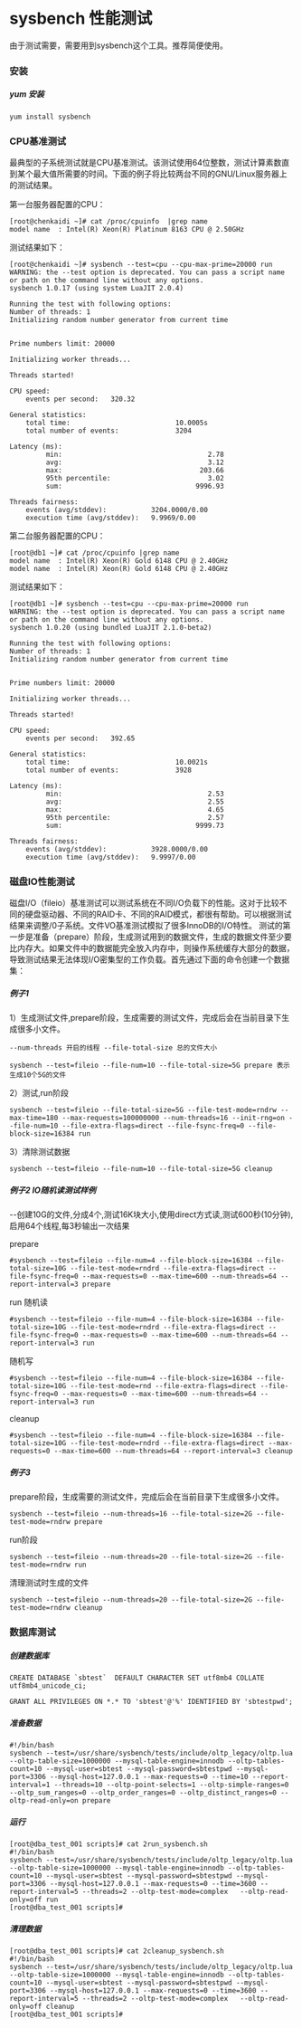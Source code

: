 # sysbench 性能测试
 
由于测试需要，需要用到sysbench这个工具。推荐简便使用。

### 安装

##### yum 安装
```
yum install sysbench
```

### CPU基准测试
最典型的子系统测试就是CPU基准测试。该测试使用64位整数，测试计算素数直到某个最大值所需要的时间。下面的例子将比较两台不同的GNU/Linux服务器上的测试结果。

第一台服务器配置的CPU：
```
[root@chenkaidi ~]# cat /proc/cpuinfo  |grep name
model name	: Intel(R) Xeon(R) Platinum 8163 CPU @ 2.50GHz
```
测试结果如下：
```
[root@chenkaidi ~]# sysbench --test=cpu --cpu-max-prime=20000 run
WARNING: the --test option is deprecated. You can pass a script name or path on the command line without any options.
sysbench 1.0.17 (using system LuaJIT 2.0.4)

Running the test with following options:
Number of threads: 1
Initializing random number generator from current time


Prime numbers limit: 20000

Initializing worker threads...

Threads started!

CPU speed:
    events per second:   320.32

General statistics:
    total time:                          10.0005s
    total number of events:              3204

Latency (ms):
         min:                                    2.78
         avg:                                    3.12
         max:                                  203.66
         95th percentile:                        3.02
         sum:                                 9996.93

Threads fairness:
    events (avg/stddev):           3204.0000/0.00
    execution time (avg/stddev):   9.9969/0.00
```
第二台服务器配置的CPU：
```
[root@db1 ~]# cat /proc/cpuinfo |grep name
model name	: Intel(R) Xeon(R) Gold 6148 CPU @ 2.40GHz
model name	: Intel(R) Xeon(R) Gold 6148 CPU @ 2.40GHz
```
测试结果如下：
```
[root@db1 ~]# sysbench --test=cpu --cpu-max-prime=20000 run
WARNING: the --test option is deprecated. You can pass a script name or path on the command line without any options.
sysbench 1.0.20 (using bundled LuaJIT 2.1.0-beta2)

Running the test with following options:
Number of threads: 1
Initializing random number generator from current time


Prime numbers limit: 20000

Initializing worker threads...

Threads started!

CPU speed:
    events per second:   392.65

General statistics:
    total time:                          10.0021s
    total number of events:              3928

Latency (ms):
         min:                                    2.53
         avg:                                    2.55
         max:                                    4.65
         95th percentile:                        2.57
         sum:                                 9999.73

Threads fairness:
    events (avg/stddev):           3928.0000/0.00
    execution time (avg/stddev):   9.9997/0.00

```

### 磁盘IO性能测试
磁盘I/O（fileio）基准测试可以测试系统在不同I/O负载下的性能。这对于比较不同的硬盘驱动器、不同的RAID卡、不同的RAID模式，都很有帮助。可以根据测试结果来调整/0子系统。文件VO基准测试模拟了很多InnoDB的I/O特性。 测试的第一步是准备（prepare）阶段，生成测试用到的数据文件，生成的数据文件至少要比内存大。如果文件中的数据能完全放入内存中，则操作系统缓存大部分的数据，导致测试结果无法体现I/O密集型的工作负载。首先通过下面的命令创建一个数据集：

##### 例子1

1）生成测试文件,prepare阶段，生成需要的测试文件，完成后会在当前目录下生成很多小文件。
```
--num-threads 开启的线程 --file-total-size 总的文件大小

sysbench --test=fileio --file-num=10 --file-total-size=5G prepare 表示生成10个5G的文件
```
2）测试,run阶段
```
sysbench --test=fileio --file-total-size=5G --file-test-mode=rndrw --max-time=180 --max-requests=100000000 --num-threads=16 --init-rng=on --file-num=10 --file-extra-flags=direct --file-fsync-freq=0 --file-block-size=16384 run
```
3）清除测试数据
```
sysbench --test=fileio --file-num=10 --file-total-size=5G cleanup
```

##### 例子2 IO随机读测试样例

--创建10G的文件,分成4个,测试16K块大小,使用direct方式读,测试600秒(10分钟),启用64个线程,每3秒输出一次结果

prepare
```
#sysbench --test=fileio --file-num=4 --file-block-size=16384 --file-total-size=10G --file-test-mode=rndrd --file-extra-flags=direct --file-fsync-freq=0 --max-requests=0 --max-time=600 --num-threads=64 --report-interval=3 prepare       
```
run
随机读
```
#sysbench --test=fileio --file-num=4 --file-block-size=16384 --file-total-size=10G --file-test-mode=rndrd --file-extra-flags=direct --file-fsync-freq=0 --max-requests=0 --max-time=600 --num-threads=64 --report-interval=3 run
```
随机写
```
#sysbench --test=fileio --file-num=4 --file-block-size=16384 --file-total-size=10G --file-test-mode=rnd --file-extra-flags=direct --file-fsync-freq=0 --max-requests=0 --max-time=600 --num-threads=64 --report-interval=3 run
```
cleanup
```
#sysbench --test=fileio --file-num=4 --file-block-size=16384 --file-total-size=10G --file-test-mode=rndrd --file-extra-flags=direct --max-requests=0 --max-time=600 --num-threads=64 --report-interval=3 cleanup
```
##### 例子3

prepare阶段，生成需要的测试文件，完成后会在当前目录下生成很多小文件。
```
sysbench --test=fileio --num-threads=16 --file-total-size=2G --file-test-mode=rndrw prepare
```
run阶段
```
sysbench --test=fileio --num-threads=20 --file-total-size=2G --file-test-mode=rndrw run
```
清理测试时生成的文件
```
sysbench --test=fileio --num-threads=20 --file-total-size=2G --file-test-mode=rndrw cleanup
```


### 数据库测试

##### 创建数据库
```
CREATE DATABASE `sbtest`  DEFAULT CHARACTER SET utf8mb4 COLLATE utf8mb4_unicode_ci;

GRANT ALL PRIVILEGES ON *.* TO 'sbtest'@'%' IDENTIFIED BY 'sbtestpwd';
```

##### 准备数据
```
#!/bin/bash
sysbench --test=/usr/share/sysbench/tests/include/oltp_legacy/oltp.lua  --oltp-table-size=1000000 --mysql-table-engine=innodb --oltp-tables-count=10 --mysql-user=sbtest --mysql-password=sbtestpwd --mysql-port=3306 --mysql-host=127.0.0.1 --max-requests=0 --time=10 --report-interval=1 --threads=10 --oltp-point-selects=1 --oltp-simple-ranges=0 --oltp_sum_ranges=0 --oltp_order_ranges=0 --oltp_distinct_ranges=0 --oltp-read-only=on prepare
```

##### 运行
```
[root@dba_test_001 scripts]# cat 2run_sysbench.sh 
#!/bin/bash
sysbench --test=/usr/share/sysbench/tests/include/oltp_legacy/oltp.lua --oltp-table-size=1000000 --mysql-table-engine=innodb --oltp-tables-count=10 --mysql-user=sbtest --mysql-password=sbtestpwd --mysql-port=3306 --mysql-host=127.0.0.1 --max-requests=0 --time=3600 --report-interval=5 --threads=2 --oltp-test-mode=complex   --oltp-read-only=off run
[root@dba_test_001 scripts]# 
```

##### 清理数据
```
[root@dba_test_001 scripts]# cat 2cleanup_sysbench.sh 
#!/bin/bash
sysbench --test=/usr/share/sysbench/tests/include/oltp_legacy/oltp.lua --oltp-table-size=1000000 --mysql-table-engine=innodb --oltp-tables-count=10 --mysql-user=sbtest --mysql-password=sbtestpwd --mysql-port=3306 --mysql-host=127.0.0.1 --max-requests=0 --time=3600 --report-interval=5 --threads=2 --oltp-test-mode=complex   --oltp-read-only=off cleanup
[root@dba_test_001 scripts]# 
```

